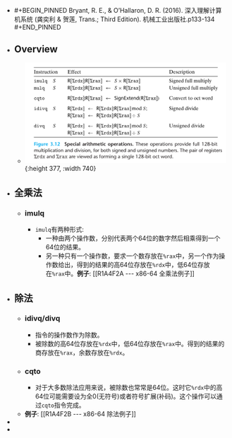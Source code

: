 - #+BEGIN_PINNED
  Bryant, R. E., & O’Hallaron, D. R. (2016). 深入理解计算机系统 (龚奕利 & 贺莲, Trans.; Third Edition). 机械工业出版社.p133-134
  #+END_PINNED
- ## Overview
	- ![image.png](../assets/image_1666146767112_0.png){:height 377, :width 740}
- ## 全乘法
	- ### imulq
		- `imulq`有两种形式:
			- 一种由两个操作数，分别代表两个64位的数字然后相乘得到一个64位的结果。
			- 另一种只有一个操作数，要求一个数存放在`%rax`中，另一个作为操作数给出，得到的结果的高64位存放在`%rdx`中，低64位存放在`%rax`中。**例子**: [[R1A4F2A --- x86-64 全乘法例子]]
- ## 除法
	- ### idivq/divq
		- 指令的操作数作为除数。
		- 被除数的高64位存放在`%rdx`中，低64位存放在`%rax`中。得到的结果的商存放在`%rax`，余数存放在`%rdx`。
	- ### cqto
		- 对于大多数除法应用来说，被除数也常常是64位。这时它`%rdx`中的高64位可能需要设为全0(无符号)或者符号扩展(补码)。这个操作可以通过`cqto`指令完成。
	- **例子**: [[R1A4F2B --- x86-64 除法例子]]
-
-